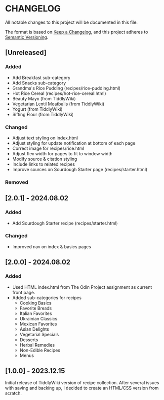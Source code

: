 # CHANGELOG

All notable changes to this project will be documented in this file.

The format is based on [Keep a Changelog](https://keepachangelog.com/en/1.1.0/), and this project adheres to [Semantic Versioning](https://semver.org/spec/v2.0.0.html).

## [Unreleased]

### Added

- Add Breakfast sub-category
- Add Snacks sub-category
- Grandma's Rice Pudding (recipes/rice-pudding.html)
- Hot Rice Cereal (recipes/hot-rice-cereal.html)
- Beauty Mayo (from TiddlyWiki)
- Vegetarian Lentil Meatballs (from TiddlyWiki)
- Yogurt (from TiddlyWiki)
- Sifting Flour (from TiddlyWiki)

### Changed

- Adjust text styling on index.html
- Adjust styling for update notification at bottom of each page
- Correct image for recipes/rice.html
- Adjust flex width for pages to fit to window width
- Modify source & citation styling
- Include links to related recipes
- Improve sources on Sourdough Starter page (recipes/starter.html)

### Removed

## [2.0.1] - 2024.08.02

### Added

- Add Sourdough Starter recipe (recipes/starter.html)

### Changed

- Improved nav on index & basics pages

## [2.0.0] - 2024.08.02

### Added

- Used HTML index.html from The Odin Project assignment as current front page.
- Added sub-categories for recipes
    - Cooking Basics
    - Favorite Breads
    - Italian Favorites
    - Ukrainian Classics
    - Mexican Favorites
    - Asian Delights
    - Vegetarial Specials
    - Desserts
    - Herbal Remedies
    - Non-Edible Recipes
    - Menus

## [1.0.0] - 2023.12.15

Initial release of TiddlyWiki version of recipe collection. After several issues with saving and backing up, I decided to create an HTML/CSS version from scratch.

